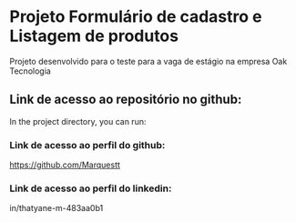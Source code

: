 # Projeto Formulário de cadastro e Listagem de produtos

Projeto desenvolvido para o teste para a vaga de estágio na empresa Oak Tecnologia

## Link de acesso ao repositório no github:

In the project directory, you can run:

### Link de acesso ao perfil do github:

https://github.com/Marquestt

### Link de acesso ao perfil do linkedin:

in/thatyane-m-483aa0b1

